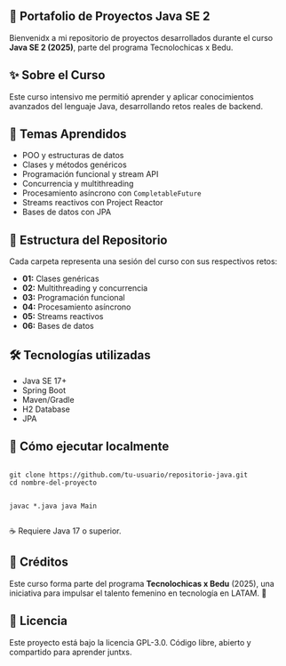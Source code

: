 
</head>
<body>

  <h2>🚀 Portafolio de Proyectos Java SE 2 </h2>
  <p>Bienvenidx a mi repositorio de proyectos desarrollados durante el curso <strong>Java SE 2 (2025)</strong>, parte del programa Tecnolochicas x Bedu.</p>

  <div class="seccion">
    <h2>✨ Sobre el Curso</h2>
    <p>Este curso intensivo me permitió aprender y aplicar conocimientos avanzados del lenguaje Java, desarrollando retos reales de backend.</p>
  </div>

  <div class="seccion">
    <h2>🎯 Temas Aprendidos</h2>
    <ul>
      <li>POO y estructuras de datos</li>
      <li>Clases y métodos genéricos</li>
      <li>Programación funcional y stream API</li>
      <li>Concurrencia y multithreading</li>
      <li>Procesamiento asíncrono con <code>CompletableFuture</code></li>
      <li>Streams reactivos con Project Reactor</li>
      <li>Bases de datos con JPA </li>
    </ul>
  </div>

  <div class="seccion">
    <h2>📁 Estructura del Repositorio</h2>
    <p>Cada carpeta representa una sesión del curso con sus respectivos retos:</p>
    <ul>
      <li><strong>01:</strong> Clases genéricas</li>
      <li><strong>02:</strong> Multithreading y concurrencia</li>
      <li><strong>03:</strong> Programación funcional</li>
      <li><strong>04:</strong> Procesamiento asíncrono</li>
      <li><strong>05:</strong> Streams reactivos</li>
      <li><strong>06:</strong> Bases de datos</li>
    </ul>
  </div>

  <div class="seccion">
    <h2>🛠 Tecnologías utilizadas</h2>
    <ul>
      <li>Java SE 17+</li>
      <li>Spring Boot</li>
      <li>Maven/Gradle</li>
      <li>H2 Database</li>
      <li>JPA </li>
    </ul>
  </div>

  <div class="seccion">
    <h2>📄 Cómo ejecutar localmente</h2>
    <pre><code>
git clone https://github.com/tu-usuario/repositorio-java.git
cd nombre-del-proyecto

javac *.java
java Main
    </code></pre>
    <p>☕ Requiere Java 17 o superior.</p>
  </div>

  <div class="seccion">
    <h2>💖 Créditos</h2>
    <p>Este curso forma parte del programa <strong>Tecnolochicas x Bedu</strong> (2025), una iniciativa para impulsar el talento femenino en tecnología en LATAM. 💜</p>
  </div>

  <div class="seccion">
    <h2>📃 Licencia</h2>
    <p>Este proyecto está bajo la licencia GPL-3.0. Código libre, abierto y compartido para aprender juntxs.</p>
  </div>

</body>
</html>
